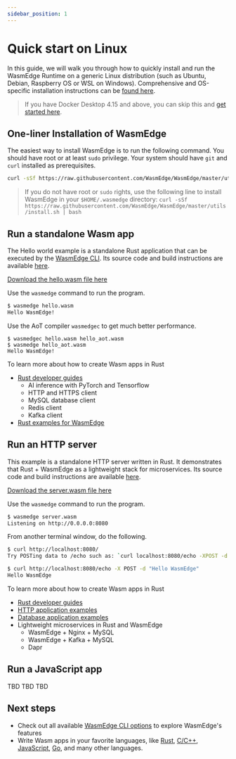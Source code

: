 ```yaml
---
sidebar_position: 1
---
```


# Quick start on Linux

In this guide, we will walk you through how to quickly install and run the WasmEdge Runtime on a generic Linux distribution (such as Ubuntu, Debian, Raspberry OS or WSL on Windows). Comprehensive and OS-specific installation instructions can be [found here](install.md).

> If you have Docker Desktop 4.15 and above, you can skip this and [get started here](quick_start_docker.md).

## One-liner Installation of WasmEdge

The easiest way to install WasmEdge is to run the following command. You should have root or at least `sudo` privilege. Your system should have `git` and `curl` installed as prerequisites.

```bash
curl -sSf https://raw.githubusercontent.com/WasmEdge/WasmEdge/master/utils/install.sh | sudo bash -s -- -p /usr/local
```

> If you do not have root or `sudo` rights, use the following line to install WasmEdge in your `$HOME/.wasmedge` directory: `curl -sSf https://raw.githubusercontent.com/WasmEdge/WasmEdge/master/utils/install.sh | bash`


## Run a standalone Wasm app

The Hello world example is a standalone Rust application that can be executed by the [WasmEdge CLI](/docs/build-and-run/cli.md). Its source code and build instructions are available [here](https://github.com/second-state/rust-examples/tree/main/hello).

[Download the hello.wasm file here](/static/files/hello.wasm)

Use the `wasmedge` command to run the program.

```bash
$ wasmedge hello.wasm
Hello WasmEdge!
```

Use the AoT compiler `wasmedgec` to get much better performance.

```
$ wasmedgec hello.wasm hello_aot.wasm
$ wasmedge hello_aot.wasm
Hello WasmEdge!
```

To learn more about how to create Wasm apps in Rust

* [Rust developer guides](/docs/category/develop-wasm-apps-in-rust)
  * AI inference with PyTorch and Tensorflow
  * HTTP and HTTPS client
  * MySQL database client
  * Redis client
  * Kafka client
* [Rust examples for WasmEdge](https://github.com/second-state/rust-examples)

## Run an HTTP server

This example is a standalone HTTP server written in Rust. It demonstrates that Rust + WasmEdge as a lightweight stack for microservices. Its source code and build instructions are available [here](https://github.com/second-state/rust-examples/tree/main/server).

[Download the server.wasm file here](/static/files/server.wasm)

Use the `wasmedge` command to run the program.

```bash
$ wasmedge server.wasm
Listening on http://0.0.0.0:8080
```

From another terminal window, do the following.

```bash
$ curl http://localhost:8080/
Try POSTing data to /echo such as: `curl localhost:8080/echo -XPOST -d 'hello world'`

$ curl http://localhost:8080/echo -X POST -d "Hello WasmEdge"
Hello WasmEdge
```

To learn more about how to create Wasm apps in Rust

* [Rust developer guides](/docs/category/develop-wasm-apps-in-rust)
* [HTTP application examples](xxx)
* [Database application examples](xxx)
* Lightweight microservices in Rust and WasmEdge
  * WasmEdge + Nginx + MySQL
  * WasmEdge + Kafka + MySQL
  * Dapr


## Run a JavaScript app

TBD TBD TBD


## Next steps

* Check out all available [WasmEdge CLI options](/docs/build-and-run/cli.md) to explore WasmEdge's features
* Write Wasm apps in your favorite languages, like [Rust](/docs/category/develop-wasm-apps-in-rust), [C/C++](/docs/category/develop-wasm-apps-in-cc), [JavaScript](/docs/category/developing-wasm-apps-in-javascript), [Go](/docs/category/develop-wasm-apps-in-go), and many other languages.

